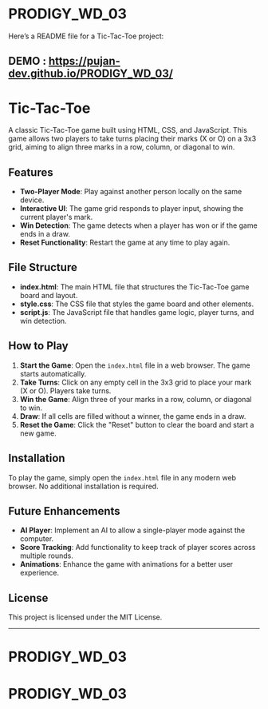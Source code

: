 # PRODIGY_WD_03
Here’s a README file for a Tic-Tac-Toe project:

DEMO : https://pujan-dev.github.io/PRODIGY_WD_03/
---

# Tic-Tac-Toe

A classic Tic-Tac-Toe game built using HTML, CSS, and JavaScript. This game allows two players to take turns placing their marks (X or O) on a 3x3 grid, aiming to align three marks in a row, column, or diagonal to win.

## Features

- **Two-Player Mode**: Play against another person locally on the same device.
- **Interactive UI**: The game grid responds to player input, showing the current player's mark.
- **Win Detection**: The game detects when a player has won or if the game ends in a draw.
- **Reset Functionality**: Restart the game at any time to play again.

## File Structure

- **index.html**: The main HTML file that structures the Tic-Tac-Toe game board and layout.
- **style.css**: The CSS file that styles the game board and other elements.
- **script.js**: The JavaScript file that handles game logic, player turns, and win detection.

## How to Play

1. **Start the Game**: Open the `index.html` file in a web browser. The game starts automatically.
2. **Take Turns**: Click on any empty cell in the 3x3 grid to place your mark (X or O). Players take turns.
3. **Win the Game**: Align three of your marks in a row, column, or diagonal to win.
4. **Draw**: If all cells are filled without a winner, the game ends in a draw.
5. **Reset the Game**: Click the "Reset" button to clear the board and start a new game.

## Installation

To play the game, simply open the `index.html` file in any modern web browser. No additional installation is required.

## Future Enhancements

- **AI Player**: Implement an AI to allow a single-player mode against the computer.
- **Score Tracking**: Add functionality to keep track of player scores across multiple rounds.
- **Animations**: Enhance the game with animations for a better user experience.


## License

This project is licensed under the MIT License.

---
# PRODIGY_WD_03
# PRODIGY_WD_03
